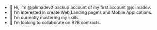 - 👋 Hi, I’m @jolimadev2 backup account of my first account @jolimadev.
- 👀 I’m interested in create Web,Landing page's and Mobile Applications.
- 🌱 I’m currently mastering my skills.
- 💞️ I’m looking to collaborate on B2B contracts.

<!---
jolimadev2/jolimadev2 is a ✨ special ✨ repository because its `README.md` (this file) appears on your GitHub profile.
You can click the Preview link to take a look at your changes.
--->
